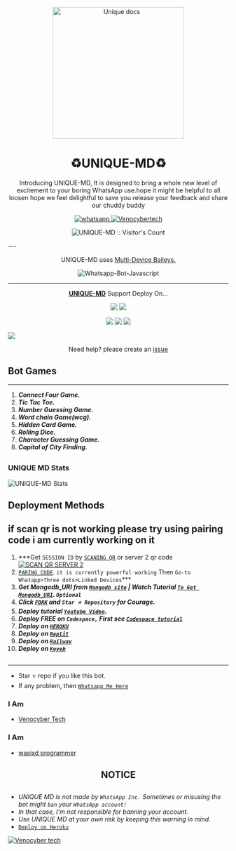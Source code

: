 <p align="center">
  <a href="https://github.com/wasixd/UNIQUE-MD">
    <img alt="Unique docs" height="300" src="https://i.imgur.com/GTxuIJ0.jpeg">
  </a>
</p>
    



<h1 align="center"> ♻️UNIQUE-MD♻️ </h1> 

<p align="center"> Introducing UNIQUE-MD, It is designed to bring a whole new level of excitement to your boring WhatsApp use.hope it might be helpful to all loosen hope we feel delightful to save you release your feedback and share our chuddy buddy </p>



   
   
<p align="center">
  <a href="https://wa.me/+255698101622?text=Hi+Bro--+I+Need+Help.+I+messaged+you+from+UNIQUE-MD+Repo" target="_blank">
    <img alt="whatsapp" src="https://img.shields.io/badge/ Whatsapp -25D366?style=for-the-badge&logo=whatsapp&logoColor=white" />
 
  <a aria-label="UNIQUE-MD is free to use" href="https://github.com/wasixd/UNIQUE-MD" target="_blank">
    <img alt="Venocybertech" src="https://img.shields.io/youtube/channel/subscribers/UCU071AMRqcd5mfTdCgJFwPg" target="_blank" />
  </a>

</p>
<p align="center"><img src="https://profile-counter.glitch.me/{wasixd}/count.svg" alt="UNIQUE-MD :: Visitor's Count" /></p>
---




<p align="center"> UNIQUE-MD uses
  <a href="https://github.com/adiwajshing/Baileys">Multi-Device Baileys.</a>
</p>
<p align="center">
  <img title="Whatsapp-Bot-Javascript" src="https://img.shields.io/badge/Javascript-363303?style=for-the-badge&logo=javascript&logoColor=c6c631"></img>
</p>

---

<p align="center">
  <a href="https://github.com/wasixd/UNIQUE-MD"><b>UNIQUE-MD</b></a> Support Deploy On...
</p>

<p align="center">
  <a href="https://github.com/wasixd/UNIQUE-MD/blob/main/temp/deploy-on-vps.md"><img src="https://img.shields.io/badge/self hosting-3d1513?style=for-the-badge&logo=serverless&logoColor=FD5750"></a>
  <a href="https://railway.app/template/GZOvIe?referralCode=wVDLrh"><img src="https://img.shields.io/badge/railway-3e164f?style=for-the-badge&logo=railway&logoColor=0B0D0E"></a>
</p>
<p align="center">
  <a href="https://dashboard.heroku.com/new?template=https%3A%2F%2Fgithub.com%2Fwasixd%2FUNIQUE-MD"><img src="https://img.shields.io/badge/heroku-9d7acc?style=for-the-badge&logo=heroku&logoColor=430098"></a>
  <a href="https://UNIQUE-web01.vercel.app/replit.html"><img src="https://img.shields.io/badge/replit-253c99?style=for-the-badge&logo=replit&logoColor=F26207"></a>
  <a href="https://app.koyeb.com/apps/deploy?type=git&repository=github.com/wasixd/UNIQUE-MD-md&branch=main&env[SESSION_ID]&env[OWNER_NUMBER]=255698101622&env[MONGODB_URI]&&env[OWNER_NAME]=wasixd ᴛᴇᴄʜ&env[KOYEB_API]&env[PREFIX]=.&env[WAPRESENCE]&env[AUTO_READ_STATUS]=true&env[DISABLE_PM]=false&env[PACK_AUTHER]=whatsapp+bot&env[PACK_NAME]=Venocyber ᴛᴇᴄʜ&env[STYLE]=0&env[MODE]=private&env[READ_MESSAGE]=false&env[THEME]=UNIQUE&env[WARN_COUNT]=3&env[BLOCK_JID]=null&env[TIME_ZONE]=Africa/Dodoma&name=Venocyber-tech&env[KOYEB_NAME]=UNIQUE-MD&env[SUDO]=null&env[THUMB_IMAGE]=https://telegra.ph/file/c1dad3e9147a118b80693.jpg"><img src="https://img.shields.io/badge/koyeb-033604?style=for-the-badge&logo=koyeb&logoColor=white"></a>
</p>
  <a href="https://youtu.be/3NdJb6_1cJM"><img src="https://img.shields.io/badge/CodeSpace-green?colorA=%23ff000&colorB=%23017e40&style=for-the-badge&logo=git&logoColor=white"></a>
</p>
<p align="center">Need help? please create an <a href="https://github.com/wasixd/UNIQUE-MD/issues">issue</a></p>

 



## Bot Games
---
1. ***Connect Four Game.***
2.  ***Tic Tac Toe.***
3.  ***Number Guessing Game.***
4.  ***Word chain Game(wcg).***
5.  ***Hidden Card Game.***
6.  ***Rolling Dice.***
7.  ***Character Guessing Game.***
8.  ***Capital of City Finding.***
##


 



<h3>UNIQUE MD Stats</h3>

![UNIQUE-MD Stats](https://github-readme-stats.vercel.app/api/pin/?username=wasixd&repo=UNIQUE-MD&show_owner=true&theme=dark)


    
   
## Deployment Methods
if scan qr is not working please try using pairing code i am currently working on it
---
1.  ***Get `SESSION ID` by [`SCANING QR`](https://uniqueh-b093a5b7246b.herokuapp.com/) or server 2 qr code
    <br>
<a href="https://uniqueh-b093a5b7246b.herokuapp.com/"><img title="SCAN QR SERVER 2" src="https://img.shields.io/badge/GET SESSION-h?color=darkblue&style=for-the-badge&logo=msi"></a>
2.  [`PARING CODE`](https://uniquemdpairer-e3712fe9e3d4.herokuapp.com/pair).
`it is currently powerful working`
Then `Go-to Whatapp>Three dots>Linked Devices`***
3.  ***Get Mongodb_URI from [`Mongodb site`](https://www.mongodb.com/) | Watch Tutorial [`To Get Mongodb_URI`](https://youtu.be/6rnftFl0fAI). `Optional`***
4.  ***Click [`FORK`](https://github.com/wasixd/UNIQUE-MD/fork) and `Star ⭐ Repository` for Courage.***
5.  ***Deploy tutorial [`Youtube Video`](https://youtu.be/6rnftFl0fAI).***
6.  ***Deploy FREE on `Codespace,` First see [`Codespace tutorial`](https://youtu.be/3NdJb6_1cJM)***
7.  ***Deploy on [`HEROKU`](https://dashboard.heroku.com/new?template=https%3A%2F%2Fgithub.com%2Fwasixd%2FUNIQUE-MD)***
8.  ***Deploy on [`Replit`](https://replit.com/github/wasixd/UNIQUE-MD)***
9.  ***Deploy on [`Railway`](https://railway.app/template/GZOvIe?referralCode=wVDLrh)***
10.  ***Deploy on [`Koyeb`](https://app.koyeb.com/apps/deploy?type=git&repository=github.com/wasuxd/UNIQUE-MD-Md&branch=main&env[SESSION_ID]&env[OWNER_NUMBER]=255698101622env[MONGODB_URI]&&env[OWNER_NAME]=Venocyber&env[KOYEB_API]&env[PREFIX]=.&env[WAPRESENCE]&env[AUTO_READ_STATUS]=false&env[DISABLE_PM]=false&env[PACK_AUTHER]=whatsapp+bot&env[PACK_NAME]=UNIQUE+MD&env[STYLE]=0&env[MODE]=private&env[READ_MESSAGE]=false&env[THEME]=UNIQUE&env[WARN_COUNT]=3&env[BLOCK_JID]=null&env[TIME_ZONE]=Africa/Dodoma&name=UNIQUE-MD&env[KOYEB_NAME]=UNIQUE-MD&env[SUDO]=null&env[THUMB_IMAGE]=https://telegra.ph/file/c1dad3e9147a118b80693.jpg)***

##
---




- Star ⭐ repo if you like this bot.
- If any problem, then [`Whatsapp Me Here`](https://wa.me/message/MSSH2UWWOQBDL1)


### I Am
- [Venocyber Tech](https://github.com/kingjux) 


### I Am
- [wasixd programmer](https://github.com/wasixd) 


<h2 align="center">  NOTICE
</h2>
   
## 
- *UNIQUE MD is not made by `WhatsApp Inc.` Sometimes or misusing the bot might `ban` your `WhatsApp account!`*
- *In that case, I'm not responsible for banning your account.*
- *Use UNIQUE MD at your own risk by keeping this warning in mind.*
- [`Deploy on Heroku`]( https://dashboard.heroku.com/new?template=https://github.com/wasixd/UNIQUE-MD)

[![Venocyber tech](https://readme-typing-svg.demolab.com?font=Anton&size=30&pause=998&color=F51FFF&background=F7F2F20A&vCenter=true&random=false&width=465&lines=thank+you%F0%9F%91%8B!;for+using+UNIQUE+MD;🙏;🙏+✍🏾;🥰)](https://github.com/Kingjux)
